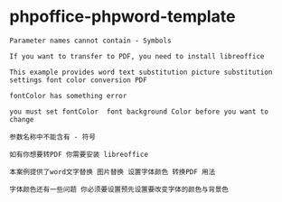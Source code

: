 # phpoffice-phpword-template

    Parameter names cannot contain - Symbols

    If you want to transfer to PDF, you need to install libreoffice

    This example provides word text substitution picture substitution settings font color conversion PDF

    fontColor has something error

    you must set fontColor  font background Color before you want to change 

    参数名称中不能含有 - 符号

    如有你想要转PDF 你需要安装 libreoffice

    本案例提供了word文字替换 图片替换 设置字体颜色 转换PDF 用法

    字体颜色还有一些问题 你必须要设置预先设置要改变字体的颜色与背景色 
